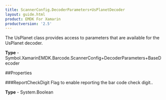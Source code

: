 ```yaml
---
title: ScannerConfig.DecoderParameters+UsPlanetDecoder
layout: guide.html
product: EMDK For Xamarin 
productversion: '2.5' 
---
```

The UsPlanet class provides access to parameters that are available for the UsPlanet decoder.

**Type** - Symbol.XamarinEMDK.Barcode.ScannerConfig+DecoderParameters+BaseDecoder

##Properties

###ReportCheckDigit
Flag to enable reporting the bar code check digit..

**Type** - System.Boolean
